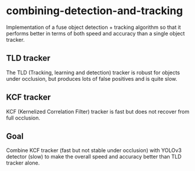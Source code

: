 # combining-detection-and-tracking
Implementation of a fuse object detection + tracking algorithm so that it performs better in terms of both speed and accuracy than a single object tracker.

## TLD tracker
The TLD (Tracking, learning and detection) tracker is robust for objects under occlusion, but produces lots of false positives and is quite slow.

## KCF tracker
KCF (Kernelized Correlation Filter) tracker is fast but does not recover from full occlusion.

## Goal
Combine KCF tracker (fast but not stable under occlusion) with YOLOv3 detector (slow) to make the overall speed and accuracy better than TLD tracker  alone.
